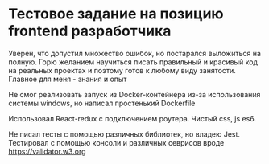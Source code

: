 # Тестовое задание на позицию frontend разработчика

Уверен, что допустил множество ошибок, но постарался выложиться на полную. Горю желанием научиться писать правильный и красивый код на реальных проектах и поэтому готов к любому виду занятости. Главное для меня - знания и опыт

Не смог реализовать запуск из Docker-контейнера из-за использования системы windows, но написал простенький Dockerfile

Использовал React-redux с подключением роутера. Чистый css, js es6. 

Не писал тесты с помощью различных библиотек, но владею Jest. Тестировал с помощью консоли и различных севрисов вроде https://validator.w3.org
